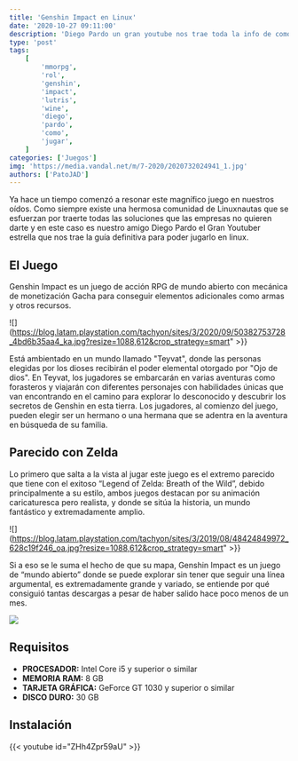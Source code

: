 ```yaml
---
title: 'Genshin Impact en Linux'
date: '2020-10-27 09:11:00'
description: 'Diego Pardo un gran youtube nos trae toda la info de como jugar este magnifico juego en GNU/Linux'
type: 'post'
tags:
    [
        'mmorpg',
        'rol',
        'genshin',
        'impact',
        'lutris',
        'wine',
        'diego',
        'pardo',
        'como',
        'jugar',
    ]
categories: ['Juegos']
img: 'https://media.vandal.net/m/7-2020/2020732024941_1.jpg'
authors: ['PatoJAD']
---
```


Ya hace un tiempo comenzó a resonar este magnífico juego en nuestros oídos. Como siempre existe una hermosa comunidad de Linuxnautas que se esfuerzan por traerte todas las soluciones que las empresas no quieren darte y en este caso es nuestro amigo Diego Pardo el Gran Youtuber estrella que nos trae la guía definitiva para poder jugarlo en linux.

## El Juego

Genshin Impact es un juego de acción RPG de mundo abierto con mecánica de monetización Gacha para conseguir elementos adicionales como armas y otros recursos.

![](https://blog.latam.playstation.com/tachyon/sites/3/2020/09/50382753728_4bd6b35aa4_ka.jpg?resize=1088,612&crop_strategy=smart" >}}

Está ambientado en un mundo llamado "Teyvat", donde las personas elegidas por los dioses recibirán el poder elemental otorgado por "Ojo de dios". En Teyvat, los jugadores se embarcarán en varias aventuras como forasteros y viajarán con diferentes personajes con habilidades únicas que van encontrando en el camino para explorar lo desconocido y descubrir los secretos de Genshin en esta tierra. Los jugadores, al comienzo del juego, pueden elegir ser un hermano o una hermana que se adentra en la aventura en búsqueda de su familia.

## Parecido con Zelda

Lo primero que salta a la vista al jugar este juego es el extremo parecido que tiene con el exitoso “Legend of Zelda: Breath of the Wild”, debido principalmente a su estilo, ambos juegos destacan por su animación caricaturesca pero realista, y donde se sitúa la historia, un mundo fantástico y extremadamente amplio.

![](https://blog.latam.playstation.com/tachyon/sites/3/2019/08/48424849972_628c19f246_oa.jpg?resize=1088,612&crop_strategy=smart" >}}

Si a eso se le suma el hecho de que su mapa, Genshin Impact es un juego de “mundo abierto” donde se puede explorar sin tener que seguir una línea argumental, es extremadamente grande y variado, se entiende por qué consiguió tantas descargas a pesar de haber salido hace poco menos de un mes.

![](https://media.ambito.com/adjuntos/239/imagenes/038/128/0038128173.jpg)

## Requisitos

-   **PROCESADOR:** Intel Core i5 y superior o similar
-   **MEMORIA RAM:** 8 GB
-   **TARJETA GRÁFICA:** GeForce GT 1030 y superior o similar
-   **DISCO DURO:** 30 GB

## Instalación

{{< youtube id="ZHh4Zpr59aU" >}}
